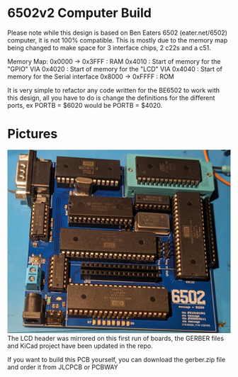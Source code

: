 # 6502v2 Computer Build

Please note while this design is based on Ben Eaters 6502 (eater.net/6502) computer, it is not 100% compatible. This is mostly due to the memory map being changed to make space for 3 interface chips, 2 c22s and a c51. 

Memory Map:
  0x0000 -> 0x3FFF : RAM
  0x4010 : Start of memory for the "GPIO" VIA
  0x4020 : Start of memory for the "LCD" VIA
  0x4040 : Start of memory for the Serial interface
  0x8000 -> 0xFFFF : ROM

It is very simple to refactor any code written for the BE6502 to work with this design, all you have to do is change the definitions for the different ports, ex PORTB = $6020 would be PORTB = $4020.  

# Pictures
<img src="./images/topDown.jpg">
<br>
The LCD header was mirrored on this first run of boards, the GERBER files and KiCad project have been updated in the repo.

If you want to build this PCB yourself, you can download the gerber.zip file and order it from JLCPCB or PCBWAY
